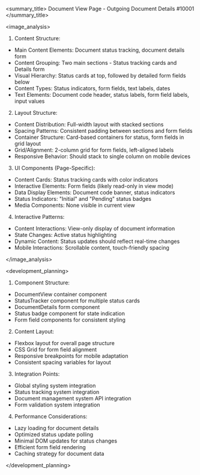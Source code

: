 <summary_title>
Document View Page - Outgoing Document Details #10001
</summary_title>

<image_analysis>
1. Content Structure:
- Main Content Elements: Document status tracking, document details form
- Content Grouping: Two main sections - Status tracking cards and Details form
- Visual Hierarchy: Status cards at top, followed by detailed form fields below
- Content Types: Status indicators, form fields, text labels, dates
- Text Elements: Document code header, status labels, form field labels, input values

2. Layout Structure:
- Content Distribution: Full-width layout with stacked sections
- Spacing Patterns: Consistent padding between sections and form fields
- Container Structure: Card-based containers for status, form fields in grid layout
- Grid/Alignment: 2-column grid for form fields, left-aligned labels
- Responsive Behavior: Should stack to single column on mobile devices

3. UI Components (Page-Specific):
- Content Cards: Status tracking cards with color indicators
- Interactive Elements: Form fields (likely read-only in view mode)
- Data Display Elements: Document code banner, status indicators
- Status Indicators: "Initial" and "Pending" status badges
- Media Components: None visible in current view

4. Interactive Patterns:
- Content Interactions: View-only display of document information
- State Changes: Active status highlighting
- Dynamic Content: Status updates should reflect real-time changes
- Mobile Interactions: Scrollable content, touch-friendly spacing

</image_analysis>

<development_planning>
1. Component Structure:
- DocumentView container component
- StatusTracker component for multiple status cards
- DocumentDetails form component
- Status badge component for state indication
- Form field components for consistent styling

2. Content Layout:
- Flexbox layout for overall page structure
- CSS Grid for form field alignment
- Responsive breakpoints for mobile adaptation
- Consistent spacing variables for layout

3. Integration Points:
- Global styling system integration
- Status tracking system integration
- Document management system API integration
- Form validation system integration

4. Performance Considerations:
- Lazy loading for document details
- Optimized status update polling
- Minimal DOM updates for status changes
- Efficient form field rendering
- Caching strategy for document data

</development_planning>